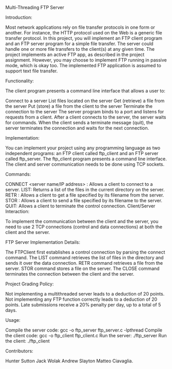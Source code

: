 Multi-Threading FTP Server

Introduction:

Most network applications rely on file transfer protocols in one form or another. For instance, the HTTP protocol used on the Web is a generic file transfer protocol. In this project, you will implement an FTP client program and an FTP server program for a simple file transfer. The server could handle one or more file transfers to the client(s) at any given time. The project implements an active FTP app, as described in the project assignment. However, you may choose to implement FTP running in passive mode, which is okay too. The implemented FTP application is assumed to support text file transfer.

Functionality:

The client program presents a command line interface that allows a user to:

Connect to a server
List files located on the server
Get (retrieve) a file from the server
Put (store) a file from the client to the server
Terminate the connection to the server
The server program binds to a port and listens for requests from a client. After a client connects to the server, the server waits for commands. When the client sends a terminate message (quit), the server terminates the connection and waits for the next connection.

Implementation:

You can implement your project using any programming language as two independent programs: an FTP client called ftp_client and an FTP server called ftp_server. The ftp_client program presents a command line interface. The client and server communication needs to be done using TCP sockets.

Commands:

CONNECT <server name/IP address> <server port>: Allows a client to connect to a server.
LIST: Returns a list of the files in the current directory on the server.
RETR <filename>: Allows a client to get a file specified by its filename from the server.
STOR <filename>: Allows a client to send a file specified by its filename to the server.
QUIT: Allows a client to terminate the control connection.
Client/Server Interaction:

To implement the communication between the client and the server, you need to use 2 TCP connections (control and data connections) at both the client and the server.

FTP Server Implementation Details:

The FTPClient first establishes a control connection by parsing the connect command.
The LIST command retrieves the list of files in the directory and sends it over the data connection.
RETR command retrieves a file from the server.
STOR command stores a file on the server.
The CLOSE command terminates the connection between the client and the server.

Project Grading Policy:

Not implementing a multithreaded server leads to a deduction of 20 points.
Not implementing any FTP function correctly leads to a deduction of 20 points.
Late submissions receive a 20% penalty per day, up to a total of 5 days.

Usage:

Compile the server code: gcc -o ftp_server ftp_server.c -lpthread
Compile the client code: gcc -o ftp_client ftp_client.c
Run the server: ./ftp_server
Run the client: ./ftp_client

Contributors:

Hunter Sutton
Jack Wolak
Andrew Slayton
Matteo Ciavaglia.
